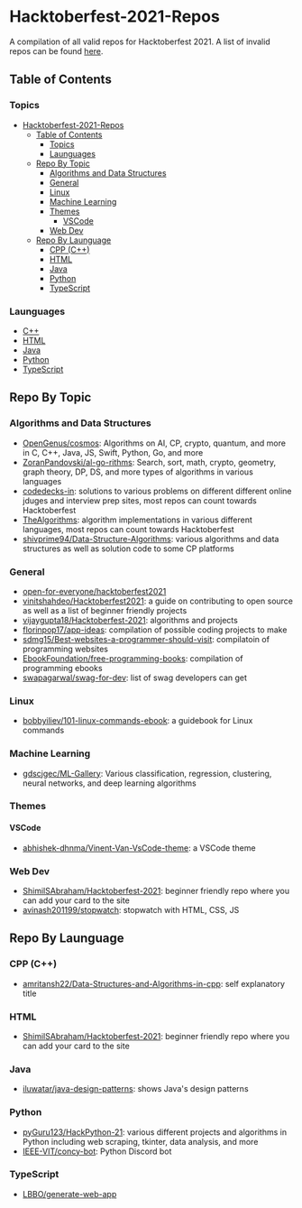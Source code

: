 # Hacktoberfest-2021-Repos
A compilation of all valid repos for Hacktoberfest 2021. A list of invalid repos can be found [here](./blacklist/).

## Table of Contents
### Topics
- [Hacktoberfest-2021-Repos](#hacktoberfest-2021-repos)
  - [Table of Contents](#table-of-contents)
    - [Topics](#topics)
    - [Launguages](#launguages)
  - [Repo By Topic](#repo-by-topic)
    - [Algorithms and Data Structures](#algorithms-and-data-structures)
    - [General](#general)
    - [Linux](#linux)
    - [Machine Learning](#machine-learning)
    - [Themes](#themes)
      - [VSCode](#vscode)
    - [Web Dev](#web-dev)
  - [Repo By Launguage](#repo-by-launguage)
    - [CPP (C++)](#cpp-c)
    - [HTML](#html)
    - [Java](#java)
    - [Python](#python)
    - [TypeScript](#typescript)

### Launguages
* [C++](#cpp-c)
* [HTML](#html)
* [Java](#java)
* [Python](#python)
* [TypeScript](#typescript)

## Repo By Topic
### Algorithms and Data Structures
* [OpenGenus/cosmos](https://github.com/OpenGenus/cosmos): Algorithms on AI, CP, crypto, quantum, and more in C, C++, Java, JS, Swift, Python, Go, and more
* [ZoranPandovski/al-go-rithms](https://github.com/ZoranPandovski/al-go-rithms): Search, sort, math, crypto, geometry, graph theory, DP, DS, and more types of algorithms in various languages
* [codedecks-in](https://github.com/codedecks-in): solutions to various problems on different different online jduges and interview prep sites, most repos can count towards Hacktoberfest
* [TheAlgorithms](https://github.com/TheAlgorithms): algorithm implementations in various different languages, most repos can count towards Hacktoberfest
* [shivprime94/Data-Structure-Algorithms](https://github.com/shivprime94/Data-Structure-Algorithms): various algorithms and data structures as well as solution code to some CP platforms

### General
* [open-for-everyone/hacktoberfest2021](https://github.com/open-for-everyone/hacktoberfest2021)
* [vinitshahdeo/Hacktoberfest2021](https://github.com/vinitshahdeo/Hacktoberfest2021): a guide on contributing to open source as well as a list of beginner friendly projects
* [vijaygupta18/Hacktoberfest-2021](https://github.com/vijaygupta18/Hacktoberfest-2021): algorithms and projects
* [florinpop17/app-ideas](https://github.com/florinpop17/app-ideas): compilation of possible coding projects to make
* [sdmg15/Best-websites-a-programmer-should-visit](https://github.com/sdmg15/Best-websites-a-programmer-should-visit): compilatoin of programming websites
* [EbookFoundation/free-programming-books](https://github.com/EbookFoundation/free-programming-books): compilation of programming ebooks
* [swapagarwal/swag-for-dev](https://github.com/swapagarwal/swag-for-dev): list of swag developers can get

### Linux
* [bobbyiliev/101-linux-commands-ebook](https://github.com/bobbyiliev/101-linux-commands-ebook): a guidebook for Linux commands

### Machine Learning
* [gdscjgec/ML-Gallery](https://github.com/gdscjgec/ML-Gallery): Various classification, regression, clustering, neural networks, and deep learning algorithms

### Themes
#### VSCode
* [abhishek-dhnma/Vinent-Van-VsCode-theme](https://github.com/abhishek-dhnma/Vinent-Van-VsCode-theme): a VSCode theme

### Web Dev
* [ShimilSAbraham/Hacktoberfest-2021](https://github.com/ShimilSAbraham/Hacktoberfest-2021): beginner friendly repo where you can add your card to the site
* [avinash201199/stopwatch](https://github.com/avinash201199/stopwatch): stopwatch with HTML, CSS, JS

## Repo By Launguage
### CPP (C++)
* [amritansh22/Data-Structures-and-Algorithms-in-cpp](https://github.com/amritansh22/Data-Structures-and-Algorithms-in-cpp): self explanatory title

### HTML
* [ShimilSAbraham/Hacktoberfest-2021](https://github.com/ShimilSAbraham/Hacktoberfest-2021): beginner friendly repo where you can add your card to the site

### Java
* [iluwatar/java-design-patterns](https://github.com/iluwatar/java-design-patterns): shows Java's design patterns

### Python
* [pyGuru123/HackPython-21](https://github.com/pyGuru123/HackPython-21): various different projects and algorithms in Python including web scraping, tkinter, data analysis, and more
* [IEEE-VIT/concy-bot](https://github.com/IEEE-VIT/concy-bot): Python Discord bot

### TypeScript
* [LBBO/generate-web-app](https://github.com/LBBO/generate-web-app)